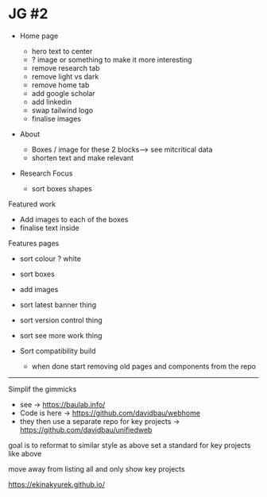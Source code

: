 # JG #2

- Home page

  - hero text to center
  - ? image or something to make it more interesting
  - remove research tab
  - remove light vs dark
  - remove home tab
  - add google scholar
  - add linkedin
  - swap tailwind logo
  - finalise images

- About
  - Boxes / image for these 2 blocks--> see mitcritical data
  - shorten text and make relevant

- Research Focus
  - sort boxes shapes 

Featured work
  - Add images to each of the boxes
  - finalise text inside


Features pages
  - sort colour ? white
  - sort boxes
  - add images
  - sort latest banner thing
  - sort version control thing
  - sort see more work thing


- Sort compatibility build
  - when done start removing old pages and components from the repo 

---
Simplif the gimmicks 
- see -> https://baulab.info/ 
- Code is here -> https://github.com/davidbau/webhome
- they then use a separate repo for key projects -> https://github.com/davidbau/unifiedweb


goal is to reformat to similar style as above
set a standard for key projects like above

move away from listing all and only show key projects

https://ekinakyurek.github.io/ 
